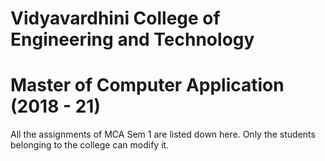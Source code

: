# Vidyavardhini College of Engineering and Technology
# Master of Computer Application (2018 - 21)
All the assignments of MCA Sem 1 are listed down here. Only the students belonging to the college can modify it.

